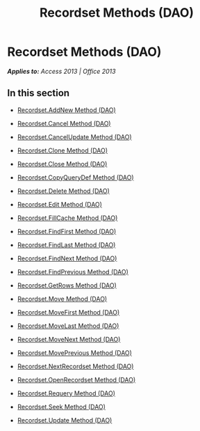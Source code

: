 ﻿---
title: Recordset Methods (DAO)
TOCTitle: Methods
ms:assetid: 8b713eda-b076-4190-b2f5-ff1ce522e2bf
ms:mtpsurl: https://msdn.microsoft.com/en-us/library/Dn125237(v=office.15)
ms:contentKeyID: 52073361
ms.date: 09/18/2015
mtps_version: v=office.15
---

# Recordset Methods (DAO)


_**Applies to:** Access 2013 | Office 2013_

## In this section

  - [Recordset.AddNew Method (DAO)](recordset-addnew-method-dao.md)

  - [Recordset.Cancel Method (DAO)](recordset-cancel-method-dao.md)

  - [Recordset.CancelUpdate Method (DAO)](recordset-cancelupdate-method-dao.md)

  - [Recordset.Clone Method (DAO)](recordset-clone-method-dao.md)

  - [Recordset.Close Method (DAO)](recordset-close-method-dao.md)

  - [Recordset.CopyQueryDef Method (DAO)](recordset-copyquerydef-method-dao.md)

  - [Recordset.Delete Method (DAO)](recordset-delete-method-dao.md)

  - [Recordset.Edit Method (DAO)](recordset-edit-method-dao.md)

  - [Recordset.FillCache Method (DAO)](recordset-fillcache-method-dao.md)

  - [Recordset.FindFirst Method (DAO)](recordset-findfirst-method-dao.md)

  - [Recordset.FindLast Method (DAO)](recordset-findlast-method-dao.md)

  - [Recordset.FindNext Method (DAO)](recordset-findnext-method-dao.md)

  - [Recordset.FindPrevious Method (DAO)](recordset-findprevious-method-dao.md)

  - [Recordset.GetRows Method (DAO)](recordset-getrows-method-dao.md)

  - [Recordset.Move Method (DAO)](recordset-move-method-dao.md)

  - [Recordset.MoveFirst Method (DAO)](recordset-movefirst-method-dao.md)

  - [Recordset.MoveLast Method (DAO)](recordset-movelast-method-dao.md)

  - [Recordset.MoveNext Method (DAO)](recordset-movenext-method-dao.md)

  - [Recordset.MovePrevious Method (DAO)](recordset-moveprevious-method-dao.md)

  - [Recordset.NextRecordset Method (DAO)](recordset-nextrecordset-method-dao.md)

  - [Recordset.OpenRecordset Method (DAO)](recordset-openrecordset-method-dao.md)

  - [Recordset.Requery Method (DAO)](recordset-requery-method-dao.md)

  - [Recordset.Seek Method (DAO)](recordset-seek-method-dao.md)

  - [Recordset.Update Method (DAO)](recordset-update-method-dao.md)

